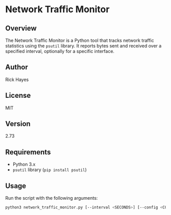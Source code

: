 # Network Traffic Monitor

## Overview
The Network Traffic Monitor is a Python tool that tracks network traffic statistics using the `psutil` library. It reports bytes sent and received over a specified interval, optionally for a specific interface.

## Author
Rick Hayes

## License
MIT

## Version
2.73

## Requirements
- Python 3.x
- `psutil` library (`pip install psutil`)

## Usage
Run the script with the following arguments:

```bash
python3 network_traffic_monitor.py [--interval <SECONDS>] [--config <CONFIG_FILE>]
